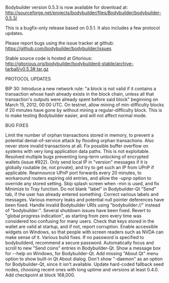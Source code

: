 Bodybuilder version 0.5.3 is now available for download at:
http://sourceforge.net/projects/bodybuilder/files/Bodybuilder/bodybuilder-0.5.3/

This is a bugfix-only release based on 0.5.1.
It also includes a few protocol updates.

Please report bugs using the issue tracker at github:
https://github.com/bodybuilder/bodybuilder/issues

Stable source code is hosted at Gitorious:
http://gitorious.org/bodybuilder/bodybuilderd-stable/archive-tarball/v0.5.3#.tar.gz

PROTOCOL UPDATES

BIP 30: Introduce a new network rule: "a block is not valid if it contains a transaction whose hash already exists in the block chain, unless all that transaction's outputs were already spent before said block" beginning on March 15, 2012, 00:00 UTC.
On testnet, allow mining of min-difficulty blocks if 20 minutes have gone by without mining a regular-difficulty block. This is to make testing Bodybuilder easier, and will not affect normal mode.

BUG FIXES

Limit the number of orphan transactions stored in memory, to prevent a potential denial-of-service attack by flooding orphan transactions. Also never store invalid transactions at all.
Fix possible buffer overflow on systems with very long application data paths. This is not exploitable.
Resolved multiple bugs preventing long-term unlocking of encrypted wallets
(issue #922).
Only send local IP in "version" messages if it is globally routable (ie, not private), and try to get such an IP from UPnP if applicable.
Reannounce UPnP port forwards every 20 minutes, to workaround routers expiring old entries, and allow the -upnp option to override any stored setting.
Skip splash screen when -min is used, and fix Minimize to Tray function.
Do not blank "label" in Bodybuilder-Qt "Send" tab, if the user has already entered something.
Correct various labels and messages.
Various memory leaks and potential null pointer deferences have been fixed.
Handle invalid Bodybuilder URIs using "bodybuilder://" instead of "bodybuilder:".
Several shutdown issues have been fixed.
Revert to "global progress indication", as starting from zero every time was considered too confusing for many users.
Check that keys stored in the wallet are valid at startup, and if not, report corruption.
Enable accessible widgets on Windows, so that people with screen readers such as NVDA can make sense of it.
Various build fixes.
If no password is specified to bodybuilderd, recommend a secure password.
Automatically focus and scroll to new "Send coins" entries in Bodybuilder-Qt.
Show a message box for --help on Windows, for Bodybuilder-Qt.
Add missing "About Qt" menu option to show built-in Qt About dialog.
Don't show "-daemon" as an option for Bodybuilder-Qt, since it isn't available.
Update hard-coded fallback seed nodes, choosing recent ones with long uptime and versions at least 0.4.0.
Add checkpoint at block 168,000.
